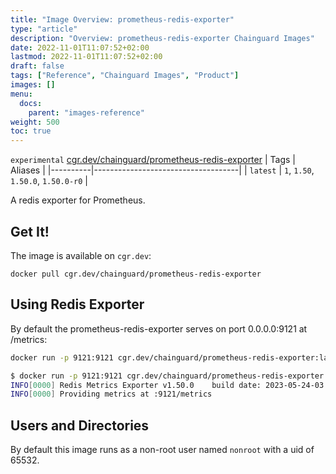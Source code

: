 ```yaml
---
title: "Image Overview: prometheus-redis-exporter"
type: "article"
description: "Overview: prometheus-redis-exporter Chainguard Images"
date: 2022-11-01T11:07:52+02:00
lastmod: 2022-11-01T11:07:52+02:00
draft: false
tags: ["Reference", "Chainguard Images", "Product"]
images: []
menu:
  docs:
    parent: "images-reference"
weight: 500
toc: true
---
```


`experimental` [cgr.dev/chainguard/prometheus-redis-exporter](https://github.com/chainguard-images/images/tree/main/images/prometheus-redis-exporter)
| Tags     | Aliases                            |
|----------|------------------------------------|
| `latest` | `1`, `1.50`, `1.50.0`, `1.50.0-r0` |



A redis exporter for Prometheus.

## Get It!

The image is available on `cgr.dev`:

```
docker pull cgr.dev/chainguard/prometheus-redis-exporter
```

## Using Redis Exporter

By default the prometheus-redis-exporter serves on port 0.0.0.0:9121 at /metrics:

```sh
docker run -p 9121:9121 cgr.dev/chainguard/prometheus-redis-exporter:latest
```

```sh
$ docker run -p 9121:9121 cgr.dev/chainguard/prometheus-redis-exporter:latest
INFO[0000] Redis Metrics Exporter v1.50.0    build date: 2023-05-24-03:16:53    sha1: b5e02003cea4b73054abe29433c264dec16cc1f0    Go: go1.20.4    GOOS: linux    GOARCH: amd64 
INFO[0000] Providing metrics at :9121/metrics   
```

## Users and Directories

By default this image runs as a non-root user named `nonroot` with a uid of 65532.

